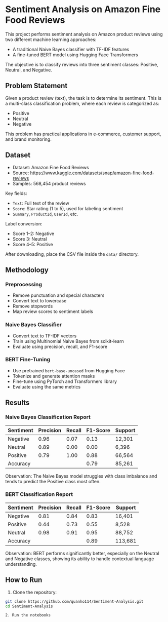 # Sentiment Analysis on Amazon Fine Food Reviews

This project performs sentiment analysis on Amazon product reviews using two different machine learning approaches:

- A traditional Naive Bayes classifier with TF-IDF features
- A fine-tuned BERT model using Hugging Face Transformers

The objective is to classify reviews into three sentiment classes: Positive, Neutral, and Negative.

## Problem Statement

Given a product review (text), the task is to determine its sentiment. This is a multi-class classification problem, where each review is categorized as:

- Positive
- Neutral
- Negative

This problem has practical applications in e-commerce, customer support, and brand monitoring.

## Dataset

- Dataset: Amazon Fine Food Reviews
- Source: https://www.kaggle.com/datasets/snap/amazon-fine-food-reviews
- Samples: 568,454 product reviews

Key fields:
- `Text`: Full text of the review
- `Score`: Star rating (1 to 5), used for labeling sentiment
- `Summary`, `ProductId`, `UserId`, etc.

Label conversion:
- Score 1–2: Negative
- Score 3: Neutral
- Score 4–5: Positive

After downloading, place the CSV file inside the `data/` directory.

## Methodology

### Preprocessing
- Remove punctuation and special characters
- Convert text to lowercase
- Remove stopwords
- Map review scores to sentiment labels

### Naive Bayes Classifier
- Convert text to TF-IDF vectors
- Train using Multinomial Naive Bayes from scikit-learn
- Evaluate using precision, recall, and F1-score

### BERT Fine-Tuning
- Use pretrained `bert-base-uncased` from Hugging Face
- Tokenize and generate attention masks
- Fine-tune using PyTorch and Transformers library
- Evaluate using the same metrics

## Results

### Naive Bayes Classification Report

| Sentiment | Precision | Recall | F1-Score | Support |
|----------|-----------|--------|----------|---------|
| Negative | 0.96      | 0.07   | 0.13     | 12,301  |
| Neutral  | 0.89      | 0.00   | 0.00     | 6,396   |
| Positive | 0.79      | 1.00   | 0.88     | 66,564  |
| Accuracy |           |        | 0.79     | 85,261  |

Observation: The Naive Bayes model struggles with class imbalance and tends to predict the Positive class most often.

### BERT Classification Report

| Sentiment | Precision | Recall | F1-Score | Support |
|----------|-----------|--------|----------|---------|
| Negative | 0.81      | 0.84   | 0.83     | 16,401  |
| Positive | 0.44      | 0.73   | 0.55     | 8,528   |
| Neutral  | 0.98      | 0.91   | 0.95     | 88,752  |
| Accuracy |           |        | 0.89     | 113,681 |

Observation: BERT performs significantly better, especially on the Neutral and Negative classes, showing its ability to handle contextual language understanding.

## How to Run

1. Clone the repository:
```bash
git clone https://github.com/quanho114/Sentiment-Analysis.git
cd Sentiment-Analysis

2. Run the notebooks
